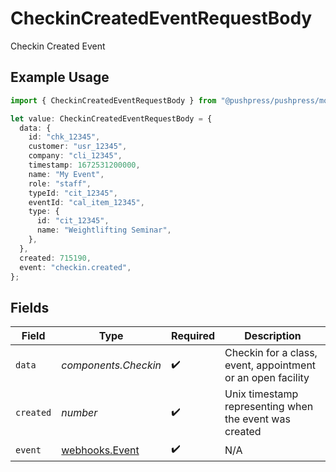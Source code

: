 # CheckinCreatedEventRequestBody

Checkin Created Event

## Example Usage

```typescript
import { CheckinCreatedEventRequestBody } from "@pushpress/pushpress/models/webhooks";

let value: CheckinCreatedEventRequestBody = {
  data: {
    id: "chk_12345",
    customer: "usr_12345",
    company: "cli_12345",
    timestamp: 1672531200000,
    name: "My Event",
    role: "staff",
    typeId: "cit_12345",
    eventId: "cal_item_12345",
    type: {
      id: "cit_12345",
      name: "Weightlifting Seminar",
    },
  },
  created: 715190,
  event: "checkin.created",
};
```

## Fields

| Field                                                       | Type                                                        | Required                                                    | Description                                                 |
| ----------------------------------------------------------- | ----------------------------------------------------------- | ----------------------------------------------------------- | ----------------------------------------------------------- |
| `data`                                                      | *components.Checkin*                                        | :heavy_check_mark:                                          | Checkin for a class, event, appointment or an open facility |
| `created`                                                   | *number*                                                    | :heavy_check_mark:                                          | Unix timestamp representing when the event was created      |
| `event`                                                     | [webhooks.Event](../../models/webhooks/event.md)            | :heavy_check_mark:                                          | N/A                                                         |